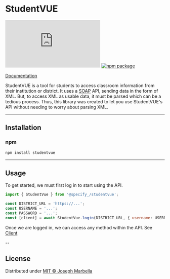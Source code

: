 # StudentVUE

[![license](https://img.shields.io/github/license/EGGaming/studentvue.js)](https://github.com/EGGaming/studentvue.js/blob/main/LICENSE) [![npm package](https://img.shields.io/npm/v/studentvue)](https://www.npmjs.com/package/studentvue)

[Documentation](https://eggaming.github.io/studentvue.js/)

StudentVUE is a tool for students to access classroom information from their institution or district. It uses a [SOAP](https://en.wikipedia.org/wiki/SOAP) API, sending data in the form of XML. But, to access XML as usable data, it must be parsed which can be a tedious process. Thus, this library was created to let you use StudentVUE's API without needing to worry about parsing XML.

---

## Installation

### npm

```sh
npm install studentvue
```

---

## Usage

To get started, we must first log in to start using the API.

```js
import { StudentVue } from '@specify_/studentvue';

const DISTRICT_URL = 'https://...';
const USERNAME = '...';
const PASSWORD = '...';
const [client] = await StudentVue.login(DISTRICT_URL, { username: USERNAME, password: PASSWORD });
```

Once we are logged in, we can access any method within the API. See [Client](https://eggaming.github.io/studentvue.js/Client.html)

--

## License

Distributed under [MIT © Joseph Marbella](https://github.com/EGGaming/studentvue.js/blob/main/LICENSE)
